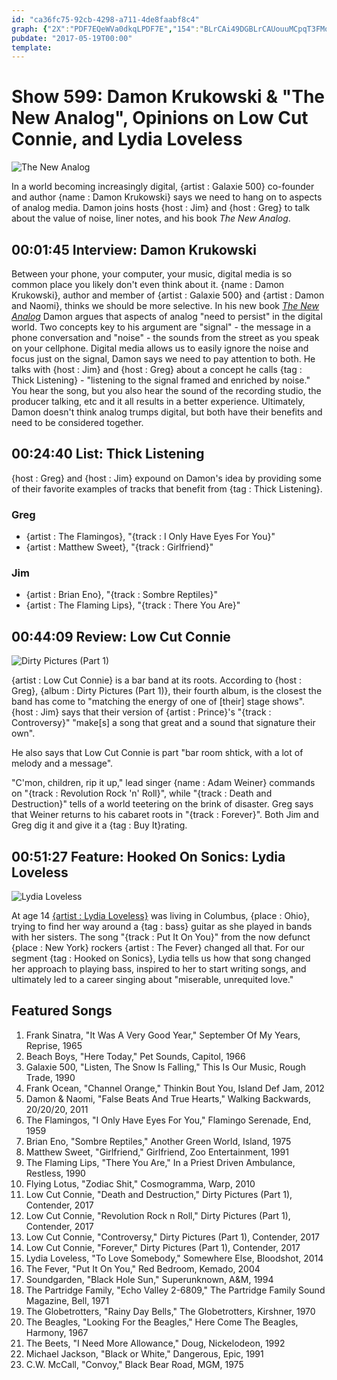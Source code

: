 ```yaml
---
id: "ca36fc75-92cb-4298-a711-4de8faabf8c4"
graph: {"2X":"PDF7EQeWVa0dkqLPDF7E","154":"BLrCAi49DGBLrCAUouuMCpqT3FMo7jmckbYqMqcR","21L":"BJjvqVos5MBJjvqkaceV97qipBHm1GI2azFVos5MFHCotVos5MVos5MmGNpEFdHOYVos5M97qipX6cfdBFkpAI2azF","2DR":""}
pubdate: "2017-05-19T00:00"
template: 
---
```






# Show 599: Damon Krukowski & "The New Analog", Opinions on Low Cut Connie, and Lydia Loveless

![The New Analog](https://static.soundopinions.org/images/2017/newanalog_web.jpg)

In a world becoming increasingly digital, {artist : Galaxie 500} co-founder and author {name : Damon Krukowski} says we need to hang on to aspects of analog media. Damon joins hosts {host : Jim} and {host : Greg} to talk about the value of noise, liner notes, and his book *The New Analog*.



## 00:01:45 Interview: Damon Krukowski

Between your phone, your computer, your music, digital media is so common place you likely don't even think about it. {name : Damon Krukowski}, author and member of {artist : Galaxie 500} and {artist : Damon and  Naomi}, thinks we should be more selective. In his new book [*The New Analog*](http://thenewpress.com/books/new-analog) Damon argues that aspects of analog "need to persist" in the digital world. Two concepts key to his argument are "signal" - the message in a phone conversation and "noise" - the sounds from the street as you speak on your cellphone. Digital media allows us to easily ignore the noise and focus just on the signal, Damon says we need to pay attention to both. He talks with {host : Jim} and {host : Greg} about a concept he calls {tag : Thick Listening} - "listening to the signal framed and enriched by noise." You hear the song, but you also hear the sound of the recording studio, the producer talking, etc and it all results in a better experience. Ultimately, Damon doesn't think analog trumps digital, but both have their benefits and need to be considered together.



## 00:24:40 List: Thick Listening

{host : Greg} and {host : Jim} expound on Damon's idea by providing some of their favorite examples of tracks that benefit from {tag : Thick Listening}.


### Greg

- {artist : The Flamingos}, "{track : I Only Have Eyes For You}"
- {artist : Matthew Sweet}, "{track : Girlfriend}"


### Jim

- {artist : Brian Eno}, "{track : Sombre Reptiles}"
- {artist : The Flaming Lips}, "{track : There You Are}"



## 00:44:09 Review: Low Cut Connie

![Dirty Pictures (Part 1)](https://static.soundopinions.org/assets/599/21L0.jpg)

{artist : Low Cut Connie} is a bar band at its roots. According to {host : Greg}, {album : Dirty Pictures (Part 1)}, their fourth album, is the closest the band has come to "matching the energy of one of [their] stage shows". {host : Jim} says that their version of {artist : Prince}'s "{track : Controversy}" "make[s] a song that great and a sound that signature their own".

He also says that Low Cut Connie is part "bar room shtick, with a lot of melody and a message".

"C'mon, children, rip it up," lead singer {name : Adam Weiner} commands on "{track : Revolution Rock 'n' Roll}", while "{track : Death and Destruction}" tells of a world teetering on the brink of disaster. Greg says that Weiner returns to his cabaret roots in "{track : Forever}". Both Jim and Greg dig it and give it a {tag : Buy It}rating.



## 00:51:27 Feature: Hooked On Sonics: Lydia Loveless

![Lydia Loveless](https://static.soundopinions.org/assets/599/2DR0.jpg)

At age 14 [{artist : Lydia Loveless}](http://www.lydialoveless.com/) was living in Columbus, {place : Ohio}, trying to find her way around a {tag : bass} guitar as she played in bands with her sisters. The song "{track : Put It On You}" from the now defunct {place : New York} rockers {artist : The Fever} changed all that. For our segment {tag : Hooked on Sonics}, Lydia tells us how that song changed her approach to playing bass, inspired to her to start writing songs, and ultimately led to a career singing about "miserable, unrequited love."



## Featured Songs

1. Frank Sinatra, "It Was A Very Good Year," September Of My Years, Reprise, 1965
2. Beach Boys, "Here Today," Pet Sounds, Capitol, 1966
3. Galaxie 500, "Listen, The Snow Is Falling," This Is Our Music, Rough Trade, 1990
4. Frank Ocean, "Channel Orange," Thinkin Bout You, Island Def Jam, 2012
5. Damon & Naomi, "False Beats And True Hearts," Walking Backwards, 20/20/20, 2011
6. The Flamingos, "I Only Have Eyes For You," Flamingo Serenade, End, 1959
7. Brian Eno, "Sombre Reptiles," Another Green World, Island, 1975
8. Matthew Sweet, "Girlfriend," Girlfriend, Zoo Entertainment, 1991
9. The Flaming Lips, "There You Are," In a Priest Driven Ambulance, Restless, 1990
10. Flying Lotus, "Zodiac Shit," Cosmogramma, Warp, 2010
11. Low Cut Connie, "Death and Destruction," Dirty Pictures (Part 1), Contender, 2017
12. Low Cut Connie, "Revolution Rock n Roll," Dirty Pictures (Part 1), Contender, 2017
13. Low Cut Connie, "Controversy," Dirty Pictures (Part 1), Contender, 2017
14. Low Cut Connie, "Forever," Dirty Pictures (Part 1), Contender, 2017
15. Lydia Loveless, "To Love Somebody," Somewhere Else, Bloodshot, 2014
16. The Fever, "Put It On You," Red Bedroom, Kemado, 2004
17. Soundgarden, "Black Hole Sun," Superunknown, A&M, 1994
18. The Partridge Family, "Echo Valley 2-6809," The Partridge Family Sound Magazine, Bell, 1971
19. The Globetrotters, "Rainy Day Bells," The Globetrotters, Kirshner, 1970
20. The Beagles, "Looking For the Beagles," Here Come The Beagles, Harmony, 1967
21. The Beets, "I Need More Allowance," Doug, Nickelodeon, 1992
22. Michael Jackson, "Black or White," Dangerous, Epic, 1991
23. C.W. McCall, "Convoy," Black Bear Road, MGM, 1975